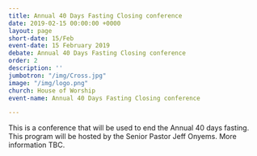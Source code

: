 ```yaml
---
title: Annual 40 Days Fasting Closing conference
date: 2019-02-15 00:00:00 +0000
layout: page
short-date: 15/Feb
event-date: 15 February 2019
debate: Annual 40 Days Fasting Closing conference
order: 2
description: ''
jumbotron: "/img/Cross.jpg"
image: "/img/logo.png"
church: House of Worship
event-name: Annual 40 Days Fasting Closing conference

---
```

This is a conference that will be used to end the Annual 40 days fasting. This program will be hosted by the Senior Pastor Jeff Onyems. More information TBC. 